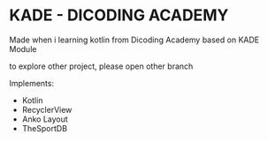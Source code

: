 # KADE - DICODING ACADEMY
Made when i learning kotlin from Dicoding Academy based on KADE Module

to explore other project, please open other branch

Implements:
- Kotlin
- RecyclerView
- Anko Layout
- TheSportDB


